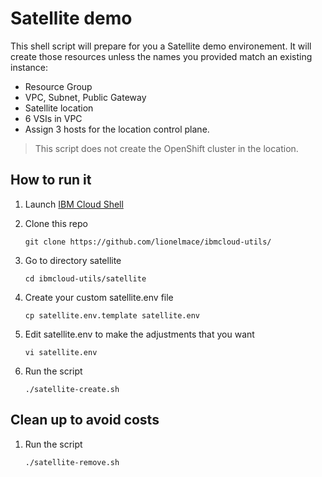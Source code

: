 # Satellite demo

This shell script will prepare for you a Satellite demo environement. 
It will create those resources unless the names you provided match an existing instance:

* Resource Group
* VPC, Subnet, Public Gateway
* Satellite location
* 6 VSIs in VPC
* Assign 3 hosts for the location control plane.

> This script does not create the OpenShift cluster in the location.

## How to run it

1. Launch [IBM Cloud Shell](http://cloud.ibm.com/shell)

1. Clone this repo
    ```
    git clone https://github.com/lionelmace/ibmcloud-utils/
    ```

1. Go to directory satellite
    ```
    cd ibmcloud-utils/satellite
    ```

1. Create your custom satellite.env file
    ```
    cp satellite.env.template satellite.env
    ```

1. Edit satellite.env to make the adjustments that you want
    ```
    vi satellite.env
    ```

1. Run the script
    ```
    ./satellite-create.sh
    ```

## Clean up to avoid costs

1. Run the script
    ```
    ./satellite-remove.sh
    ```
